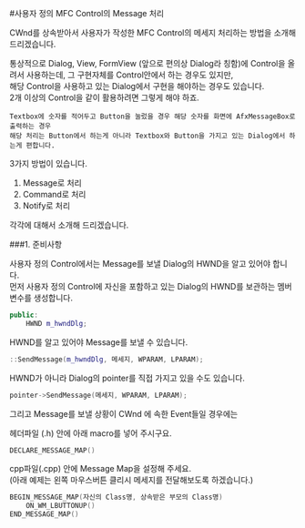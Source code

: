 #사용자 정의 MFC Control의 Message 처리

CWnd를 상속받아서 사용자가 작성한 MFC Control의 메세지 처리하는 방법을 소개해드리겠습니다.  

통상적으로 Dialog, View, FormView (앞으로 편의상 Dialog라 칭함)에 Control을 올려서 사용하는데, 
그 구현자체를 Control안에서 하는 경우도 있지만,  
해당 Control을 사용하고 있는 Dialog에서 구현을 해야하는 경우도 있습니다.  
2개 이상의 Control을 같이 활용하려면 그렇게 해야 하죠.

```
Textbox에 숫자를 적어두고 Button을 눌렀을 경우 해당 숫자를 화면에 AfxMessageBox로 출력하는 경우  
해당 처리는 Button에서 하는게 아니라 Textbox와 Button을 가지고 있는 Dialog에서 하는게 편합니다.
```

3가지 방법이 있습니다.

1. Message로 처리
2. Command로 처리
3. Notify로 처리

각각에 대해서 소개해 드리겠습니다.

###1. 준비사항

사용자 정의 Control에서는 Message를 보낼 Dialog의 HWND을 알고 있어야 합니다.  
먼저 사용자 정의 Control에 자신을 포함하고 있는 Dialog의 HWND를 보관하는 멤버변수를 생성합니다.

```C++
public:
    HWND m_hwndDlg;
```

HWND를 알고 있어야 Message를 보낼 수 있습니다.

```C++
::SendMessage(m_hwndDlg, 메세지, WPARAM, LPARAM);
```

HWND가 아니라 Dialog의 pointer를 직접 가지고 있을 수도 있습니다.

```C++
pointer->SendMessage(메세지, WPARAM, LPARAM);
```

그리고 Message를 보낼 상황이 CWnd 에 속한 Event들일 경우에는

헤더파일 (.h) 안에 아래 macro를 넣어 주시구요.

```C++
DECLARE_MESSAGE_MAP()
```
cpp파일(.cpp) 안에 Message Map을 설정해 주세요.  
(아래 예제는 왼쪽 마우스버튼 클리시 메세지를 전달해보도록 하겠습니다.)

```C++
BEGIN_MESSAGE_MAP(자신의 Class명, 상속받은 부모의 Class명)
    ON_WM_LBUTTONUP()
END_MESSAGE_MAP()
```



